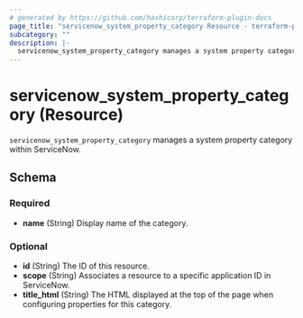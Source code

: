 ```yaml
---
# generated by https://github.com/hashicorp/terraform-plugin-docs
page_title: "servicenow_system_property_category Resource - terraform-provider-servicenow"
subcategory: ""
description: |-
  servicenow_system_property_category manages a system property category within ServiceNow.
---
```


# servicenow_system_property_category (Resource)

`servicenow_system_property_category` manages a system property category within ServiceNow.



<!-- schema generated by tfplugindocs -->
## Schema

### Required

- **name** (String) Display name of the category.

### Optional

- **id** (String) The ID of this resource.
- **scope** (String) Associates a resource to a specific application ID in ServiceNow.
- **title_html** (String) The HTML displayed at the top of the page when configuring properties for this category.


